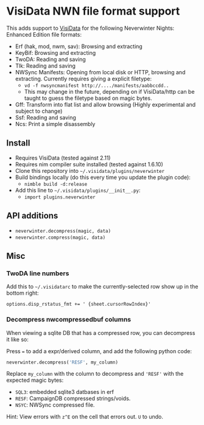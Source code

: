 # VisiData NWN file format support

This adds support to [VisiData](https://visidata.org) for the following Neverwinter Nights: Enhanced Edition file formats:

- Erf (hak, mod, nwm, sav): Browsing and extracting
- KeyBif: Browsing and extracting
- TwoDA: Reading and saving
- Tlk: Reading and saving
- NWSync Manifests: Opening from local disk or HTTP, browsing and extracting. Currently requires giving a explicit filetype:
  - `vd -f nwsyncmanifest http://..../manifests/aabbccdd..`
  - This may change in the future, depending on if VisiData/http can be taught to guess the filetype based on magic bytes.
- Gff: Transform into flat list and allow browsing (Highly experimental and subject to change)
- Ssf: Reading and saving
- Ncs: Print a simple disassembly

## Install

- Requires VisiData (tested against 2.11)
- Requires nim compiler suite installed (tested against 1.6.10)
- Clone this repository into `~/.visidata/plugins/neverwinter`
- Build bindings locally (do this every time you update the plugin code):
    - `nimble build -d:release`
- Add this line to `~/.visidata/plugins/__init__.py`:
    - `import plugins.neverwinter`

## API additions

- `neverwinter.decompress(magic, data)`
- `neverwinter.compress(magic, data)`

## Misc

### TwoDA line numbers

Add this to `~/.visidatarc` to make the currently-selected row show up in the bottom right:

    options.disp_rstatus_fmt += ' {sheet.cursorRowIndex}'

### Decompress nwcompressedbuf columns

When viewing a sqlite DB that has a compressed row, you can decompress it like so:

Press `=` to add a expr/derived column, and add the following python code:

```python
neverwinter.decompress('RESF', my_column)
```

Replace `my_column` with the column to decompress and `'RESF'` with the expected magic bytes:

* `SQL3`: embedded sqlite3 datbases in erf
* `RESF`: CampaignDB compressed strings/voids.
* `NSYC`: NWSync compressed file.

Hint: View errors with `z^E` on the cell that errors out. `U` to undo.
